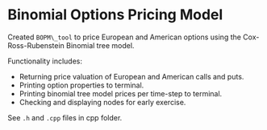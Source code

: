 # Binomial Options Pricing Model

Created `BOPM\_tool` to price European and American options using the Cox-Ross-Rubenstein Binomial tree model.

Functionality includes:
- Returning price valuation of European and American calls and puts.
- Printing option properties to terminal.
- Printing binomial tree model prices per time-step to terminal.
- Checking and displaying nodes for early exercise.

See `.h` and `.cpp` files in cpp folder.
